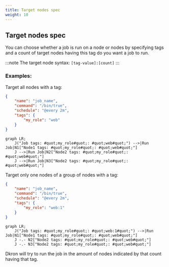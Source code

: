 ```yaml
---
title: Target nodes spec
weight: 10
---
```


## Target nodes spec

You can choose whether a job is run on a node or nodes by specifying tags and a count of target nodes having this tag do you want a job to run.

:::note
The target node syntax: `[tag-value]:[count]`
:::

### Examples:

Target all nodes with a tag:

```json
{
    "name": "job_name",
    "command": "/bin/true",
    "schedule": "@every 2m",
    "tags": {
        "my_role": "web"
    }
}
```

```mermaid
graph LR;
    J("Job tags: #quot;my_role#quot;: #quot;web#quot;") -->|Run Job|N1["Node1 tags: #quot;my_role#quot;: #quot;web#quot;"]
    J -->|Run Job|N2["Node2 tags: #quot;my_role#quot;: #quot;web#quot;"]
    J -->|Run Job|N3["Node2 tags: #quot;my_role#quot;: #quot;web#quot;"]
```

Target only one nodes of a group of nodes with a tag:

```json
{
    "name": "job_name",
    "command": "/bin/true",
    "schedule": "@every 2m",
    "tags": {
        "my_role": "web:1"
    }
}
```

```mermaid
graph LR;
    J("Job tags: #quot;my_role#quot;: #quot;web:1#quot;") -->|Run Job|N1["Node1 tags: #quot;my_role#quot;: #quot;web#quot;"]
    J -.- N2["Node2 tags: #quot;my_role#quot;: #quot;web#quot;"]
    J -.- N3["Node2 tags: #quot;my_role#quot;: #quot;web#quot;"]
```

Dkron will try to run the job in the amount of nodes indicated by that count having that tag.


